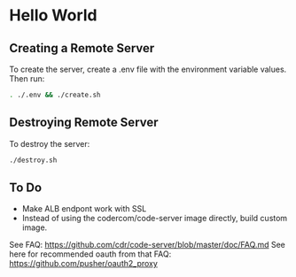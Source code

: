 # Hello World

## Creating a Remote Server

To create the server, create a .env file with the environment variable values. Then run:

```bash
. ./.env && ./create.sh
```

## Destroying Remote Server

To destroy the server:

```bash
./destroy.sh
```

## To Do

* Make ALB endpont work with SSL
* Instead of using the codercom/code-server image directly, build custom image.

See FAQ: https://github.com/cdr/code-server/blob/master/doc/FAQ.md
See here for recommended oauth from that FAQ: https://github.com/pusher/oauth2_proxy